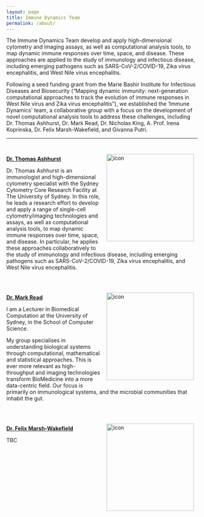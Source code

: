 ```yaml
---
layout: page
title: Immune Dynamics Team
permalink: /about/
---
```


The Immune Dynamics Team develop and apply high-dimensional cytometry and imaging assays, as well as computational analysis tools, to map dynamic immune responses over time, space, and disease. These approaches are applied to the study of immunology and infectious disease, including emerging pathogens such as SARS-CoV-2/COVID-19, Zika virus encephalitis, and West Nile virus encephalitis.

Following a seed funding grant from the Marie Bashir Institute for Infectious Diseases and Biosecurity (“Mapping dynamic immunity: next-generation computational approaches to track the evolution of immune responses in West Nile virus and Zika virus encephalitis”), we established the ‘Immune Dynamics’ team, a collaborative group with a focus on the development of novel computational analysis tools to address these challenges, including Dr. Thomas Ashhurst, Dr. Mark Read, Dr. Nicholas King, A. Prof. Irena Koprinska, Dr. Felix Marsh-Wakefield, and Givanna Putri. 

---

<br />

<div class='row'>
    <div class="image">
        <a href="#">
            <img src="https://avatars1.githubusercontent.com/u/11766139?s=460&u=56107cfd5a8a6dfb6e03e8b45a3eb806997a2bef&v=4" alt="icon" width="230" align="right" style="padding-left: 10px; padding-right: 10px; padding-top: 10px; padding-bottom: 10px">
        </a>
    </div>
</div>

**[Dr. Thomas Ashhurst](https://tomashhurst.github.io/)**

Dr. Thomas Ashhurst is an immunologist and high-dimensional cytometry specialist with the Sydney Cytometry Core Research Facility at The University of Sydney. In this role, he leads a research effort to develop and apply a range of single-cell cytometry/imaging technologies and assays, as well as computational analysis tools, to map dynamic immune responses over time, space, and disease. In particular, he applies these approaches collaboratively to the study of immunology and infectious disease, including emerging pathogens such as SARS-CoV-2/COVID-19, Zika virus encephalitis, and West Nile virus encephalitis.

<br />
<br />

<div class='row'>
    <div class="image">
        <a href="#">
            <img src="https://marknormanread.github.io/assets/images/MarkRead_small.JPG" alt="icon" width="230" align="right" style="padding-left: 10px; padding-right: 10px; padding-top: 10px; padding-bottom: 10px">
        </a>
    </div>
</div>

**[Dr. Mark Read](https://marknormanread.github.io/)**

I am a Lecturer in Biomedical Computation at the University of Sydney, in the School of Computer Science.

My group specialises in understanding biological systems through computational, mathematical and statistical approaches. This is ever more relevant as high-throughput and imaging technologies transform BioMedicine into a more data-centric field. Our focus is primarily on immunological systems, and the microbial communities that inhabit the gut.


<br />
<br />

<div class='row'>
    <div class="image">
        <a href="#">
            <img src="https://educational-innovation.sydney.edu.au/teaching@sydney/wp-content/uploads/2017/02/2017-02-21-14.02.28-e1488118724108.jpg" alt="icon" width="230" align="right" style="padding-left: 10px; padding-right: 10px; padding-top: 10px; padding-bottom: 10px">
        </a>
    </div>
</div>

**[Dr. Felix Marsh-Wakefield](https://scholar.google.com/citations?user=6PaVkisAAAAJ&hl=en)**

TBC

